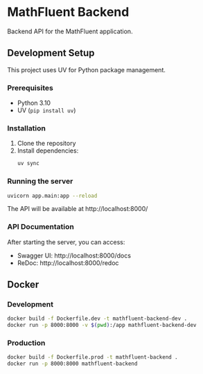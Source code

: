 # MathFluent Backend

Backend API for the MathFluent application.

## Development Setup

This project uses UV for Python package management.

### Prerequisites

- Python 3.10
- UV (`pip install uv`)

### Installation

1. Clone the repository
2. Install dependencies:
   ```bash
   uv sync
   ```

### Running the server

```bash
uvicorn app.main:app --reload
```

The API will be available at http://localhost:8000/

### API Documentation

After starting the server, you can access:
- Swagger UI: http://localhost:8000/docs
- ReDoc: http://localhost:8000/redoc

## Docker

### Development

```bash
docker build -f Dockerfile.dev -t mathfluent-backend-dev .
docker run -p 8000:8000 -v $(pwd):/app mathfluent-backend-dev
```

### Production

```bash
docker build -f Dockerfile.prod -t mathfluent-backend .
docker run -p 8000:8000 mathfluent-backend
``` 